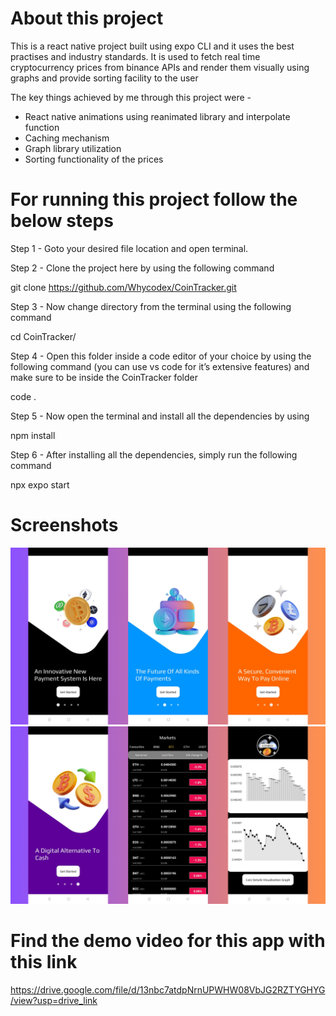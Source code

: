 # About this project

This is a react native project built using expo CLI and it uses the best practises and industry standards. It is used to fetch real time cryptocurrency prices from binance APIs and render them visually using graphs and provide sorting facility to the user

The key things achieved by me through this project were -

- React native animations using reanimated library and interpolate function
- Caching mechanism
- Graph library utilization
- Sorting functionality of the prices



# For running this project follow the below steps

Step 1 - Goto your desired file location and open terminal.



Step 2 - Clone the project here by using the following command

git clone https://github.com/Whycodex/CoinTracker.git



Step 3 - Now change directory from the terminal using the following command

cd CoinTracker/



Step 4 - Open this folder inside a code editor of your choice by using the following command (you can use vs code for it’s extensive features) and make sure to be inside the CoinTracker folder

code .



Step 5 - Now open the terminal and install all the dependencies by using

npm install



Step 6 - After installing all the dependencies, simply run the following command

npx expo start


# Screenshots
![Image1](Cointracker1.png)
![Image2](Cointracker2.png)



# Find the demo video for this app with this link
https://drive.google.com/file/d/13nbc7atdpNrnUPWHW08VbJG2RZTYGHYG/view?usp=drive_link
